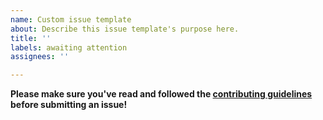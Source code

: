 ```yaml
---
name: Custom issue template
about: Describe this issue template's purpose here.
title: ''
labels: awaiting attention
assignees: ''

---
```


**Please make sure you've read and followed the [contributing guidelines](https://github.com/SamTebbs33/jaq/blob/dev/CONTRIBUTING.md) before submitting an issue!**
